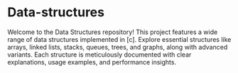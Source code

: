 # Data-structures
 Welcome to the Data Structures repository! This project features a wide range of data structures implemented in [c]. Explore essential structures like arrays, linked lists, stacks, queues, trees, and graphs, along with advanced variants. Each structure is meticulously documented with clear explanations, usage examples, and performance insights. 

